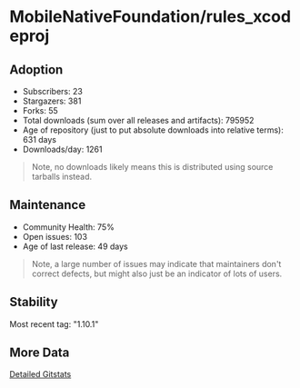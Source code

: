 # MobileNativeFoundation/rules_xcodeproj

## Adoption

- Subscribers: 23
- Stargazers: 381
- Forks: 55
- Total downloads (sum over all releases and artifacts): 795952
- Age of repository (just to put absolute downloads into relative terms): 631 days
- Downloads/day: 1261

> Note, no downloads likely means this is distributed using source tarballs instead.

## Maintenance

- Community Health: 75%
- Open issues: 103
- Age of last release: 49 days

> Note, a large number of issues may indicate that maintainers don't correct defects, but might also
> just be an indicator of lots of users.

## Stability

Most recent tag: "1.10.1"

## More Data

[Detailed Gitstats](/bazel-catalog/gitstats/MobileNativeFoundation/rules_xcodeproj)

